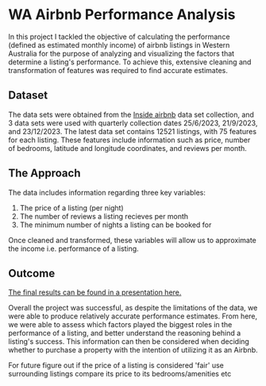 # WA Airbnb Performance Analysis
In this project I tackled the objective of calculating the performance (defined as estimated monthly income) of airbnb listings in Western Australia for the purpose of analyzing and visualizing the factors that determine a listing's performance. To achieve this, extensive cleaning and transformation of features was required to find accurate estimates.

## Dataset 
The data sets were obtained from the [Inside airbnb](https://insideairbnb.com/) data set collection, and 3 data sets were used with quarterly collection dates 25/6/2023, 21/9/2023, and 23/12/2023. The latest data set contains 12521 listings, with 75 features for each listing. These features include information such as price, number of bedrooms, latitude and longitude coordinates, and reviews per month.

## The Approach
The data includes information regarding three key variables:
1. The price of a listing (per night)
2. The number of reviews a listing recieves per month
3. The minimum number of nights a listing can be booked for

Once cleaned and transformed, these variables will allow us to approximate the income i.e. performance of a listing.


## Outcome
[The final results can be found in a presentation here.](AirbnbPresentation.pdf)

Overall the project was successful, as despite the limitations of the data, we were able to produce relatively accurate performance estimates. From here, we were able to assess which factors played the biggest roles in the performance of a listing, and better understand the reasoning behind a listing's success. This information can then be considered when deciding whether to purchase a property with the intention of utilizing it as an Airbnb.










For future
figure out if the price of a listing is considered 'fair'
  use surrounding listings
  compare its price to its bedrooms/amenities etc
  

